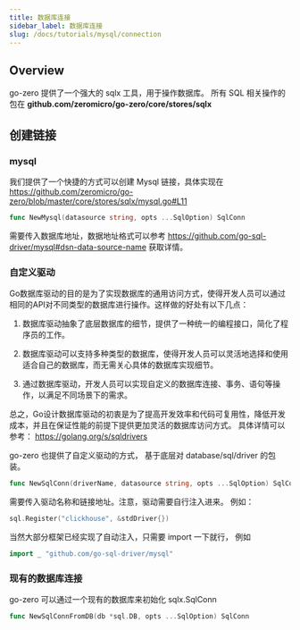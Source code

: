 ```yaml
---
title: 数据库连接
sidebar_label: 数据库连接
slug: /docs/tutorials/mysql/connection
---
```


## Overview
go-zero 提供了一个强大的 sqlx 工具，用于操作数据库。 所有 SQL 相关操作的包在 **github.com/zeromicro/go-zero/core/stores/sqlx**

## 创建链接
### mysql
我们提供了一个快捷的方式可以创建 Mysql 链接，具体实现在 https://github.com/zeromicro/go-zero/blob/master/core/stores/sqlx/mysql.go#L11
```go
func NewMysql(datasource string, opts ...SqlOption) SqlConn
```
需要传入数据库地址，数据地址格式可以参考 https://github.com/go-sql-driver/mysql#dsn-data-source-name 获取详情。

### 自定义驱动
Go数据库驱动的目的是为了实现数据库的通用访问方式，使得开发人员可以通过相同的API对不同类型的数据库进行操作。这样做的好处有以下几点：

1. 数据库驱动抽象了底层数据库的细节，提供了一种统一的编程接口，简化了程序员的工作。

2. 数据库驱动可以支持多种类型的数据库，使得开发人员可以灵活地选择和使用适合自己的数据库，而无需关心具体的数据库实现细节。

3. 通过数据库驱动，开发人员可以实现自定义的数据库连接、事务、语句等操作，以满足不同场景下的需求。

总之，Go设计数据库驱动的初衷是为了提高开发效率和代码可复用性，降低开发成本，并且在保证性能的前提下提供更加灵活的数据库访问方式。 具体详情可以参考： https://golang.org/s/sqldrivers

go-zero 也提供了自定义驱动的方式， 基于底层对 database/sql/driver 的包装。
```go
func NewSqlConn(driverName, datasource string, opts ...SqlOption) SqlConn 
```
需要传入驱动名称和链接地址。注意，驱动需要自行注入进来。 例如：
```go
sql.Register("clickhouse", &stdDriver{})
```

当然大部分框架已经实现了自动注入，只需要 import 一下就行， 例如

``` go
import _ "github.com/go-sql-driver/mysql"
```

### 现有的数据库连接
go-zero 可以通过一个现有的数据库来初始化 sqlx.SqlConn
```go
func NewSqlConnFromDB(db *sql.DB, opts ...SqlOption) SqlConn
```
